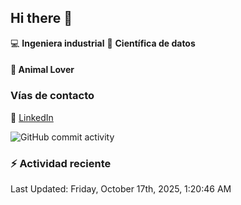 ## Hi there 👋

:computer: **Ingeniera industrial**
:pencil: **Científica de datos**

#### 🐶 **Animal Lover**

### Vías de contacto

🔗 [LinkedIn](https://www.linkedin.com/in/yocelin-saba-vivas-8b452b23a)


![GitHub commit activity](https://img.shields.io/github/commit-activity/m/ysabasv/ysabasv)

### :zap: Actividad reciente
<!--RECENT_ACTIVITY:start-->
<!--RECENT_ACTIVITY:end-->
<!--RECENT_ACTIVITY:last_update-->
Last Updated: Friday, October 17th, 2025, 1:20:46 AM
<!--RECENT_ACTIVITY:last_update_end-->
